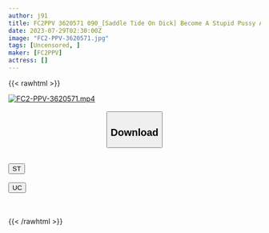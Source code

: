 ```yaml
---
author: j91
title: FC2PPV 3620571 090_[Saddle Tide On Dick] Become A Stupid Pussy And Drain The Tide! 3P Wild Sex With A Large Amount Of Squirting ♪! Even If You Die Or Die, You Will Be Attacked By A Piston Attack! 19 Years Old Colossal K Cup Shiori-Chan Chapter 2 [Overseas Version]
date: 2023-07-29T02:30:00Z
image: "FC2-PPV-3620571.jpg"
tags: [Uncensored, ]
maker: [FC2PPV]
actress: []
---
```



{{< rawhtml >}}

<div class="video" data-videoid="DMbaZe1RmWIG4O">
    <a href="javascript:;">
        <img src="https://my.j91.asia/posts/FC2-PPV-3620571/FC2-PPV-3620571.jpg" width="WIDTH" height="HEIGHT" alt="FC2-PPV-3620571.mp4" loading="lazy">
    </a>
</div>

<script type="text/javascript" src="https://j91.asia/asset/on-demand-st.js"></script>

<br>
  <link rel="stylesheet" href="https://j91.asia/asset/bs5.css">
  
  <center>
  <button class="btn btn-primary" type="button" data-bs-toggle="collapse" data-bs-target=".multi-collapse" aria-expanded="false" aria-controls="multiCollapseExample1 multiCollapseExample2"><h2>Download</h2></button></center>
</p>
<div class="row">
  <div class="col">
    <div class="collapse multi-collapse" id="multiCollapseExample1">
      <div class="card card-body">
	      	      <br>
<div class="buttons">  
<a href="https://streamtape.to/v/DMbaZe1RmWIG4O"><button class="btn-hover color-3"><i class="fa fa-download"></i> ST</button></a></div>
    </div>
  </div>
</div>
  <div class="col">
    <div class="collapse multi-collapse" id="multiCollapseExample2">
      <div class="card card-body">
	      <br>
<div class="buttons">
    <a href="https://userscloud.com/a266ci6pcroj"><button class="btn-hover color-9"><i class="fa fa-download"></i> UC</button></a></div>
<br><br>
      </div>
    </div>
  </div>
</div>

{{< /rawhtml >}}